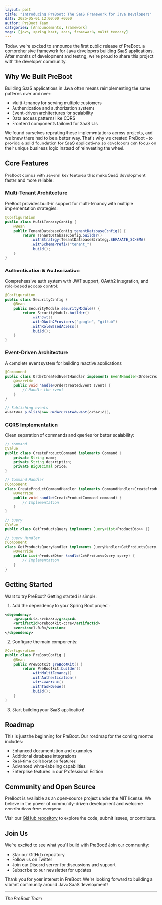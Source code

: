 ```yaml
---
layout: post
title: "Introducing PreBoot: The SaaS Framework for Java Developers"
date: 2025-05-01 12:00:00 +0200
author: PreBoot Team
categories: [Announcements, Framework]
tags: [java, spring-boot, saas, framework, multi-tenancy]
---
```


Today, we're excited to announce the first public release of PreBoot, a comprehensive framework for Java developers building SaaS applications. After months of development and testing, we're proud to share this project with the developer community.

## Why We Built PreBoot

Building SaaS applications in Java often means reimplementing the same patterns over and over:

- Multi-tenancy for serving multiple customers
- Authentication and authorization systems
- Event-driven architectures for scalability
- Data access patterns like CQRS
- Frontend components tailored for SaaS UIs

We found ourselves repeating these implementations across projects, and we knew there had to be a better way. That's why we created PreBoot - to provide a solid foundation for SaaS applications so developers can focus on their unique business logic instead of reinventing the wheel.

## Core Features

PreBoot comes with several key features that make SaaS development faster and more reliable:

### Multi-Tenant Architecture

PreBoot provides built-in support for multi-tenancy with multiple implementation strategies:

```java
@Configuration
public class MultiTenancyConfig {
    @Bean
    public TenantDatabaseConfig tenantDatabaseConfig() {
        return TenantDatabaseConfig.builder()
            .withStrategy(TenantDatabaseStrategy.SEPARATE_SCHEMA)
            .withSchemaPrefix("tenant_")
            .build();
    }
}
```

### Authentication & Authorization

Comprehensive auth system with JWT support, OAuth2 integration, and role-based access control:

```java
@Configuration
public class SecurityConfig {
    @Bean
    public SecurityModule securityModule() {
        return SecurityModule.builder()
            .withJwt()
            .withOAuth2Providers("google", "github")
            .withRoleBasedAccess()
            .build();
    }
}
```

### Event-Driven Architecture

A complete event system for building reactive applications:

```java
@Component
public class OrderCreatedEventHandler implements EventHandler<OrderCreatedEvent> {
    @Override
    public void handle(OrderCreatedEvent event) {
        // Handle the event
    }
}

// Publishing events
eventBus.publish(new OrderCreatedEvent(orderId));
```

### CQRS Implementation

Clean separation of commands and queries for better scalability:

```java
// Command
@Value
public class CreateProductCommand implements Command {
    private String name;
    private String description;
    private BigDecimal price;
}

// Command Handler
@Component
class CreateProductCommandHandler implements CommandHandler<CreateProductCommand> {
    @Override
    public void handle(CreateProductCommand command) {
        // Implementation
    }
}

// Query
@Value
public class GetProductsQuery implements Query<List<ProductDto>> {}

// Query Handler
@Component
class GetProductsQueryHandler implements QueryHandler<GetProductsQuery, List<ProductDto>> {
    @Override
    public List<ProductDto> handle(GetProductsQuery query) {
        // Implementation
    }
}
```

## Getting Started

Want to try PreBoot? Getting started is simple:

1. Add the dependency to your Spring Boot project:

```xml
<dependency>
    <groupId>io.preboot</groupId>
    <artifactId>prebootkit-core</artifactId>
    <version>1.0.0</version>
</dependency>
```

2. Configure the main components:

```java
@Configuration
public class PreBootConfig {
    @Bean
    public PreBootKit preBootKit() {
        return PreBootKit.builder()
            .withMultiTenancy()
            .withAuthentication()
            .withEventBus()
            .withTaskQueue()
            .build();
    }
}
```

3. Start building your SaaS application!

## Roadmap

This is just the beginning for PreBoot. Our roadmap for the coming months includes:

- Enhanced documentation and examples
- Additional database integrations
- Real-time collaboration features
- Advanced white-labeling capabilities
- Enterprise features in our Professional Edition

## Community and Open Source

PreBoot is available as an open-source project under the MIT license. We believe in the power of community-driven development and welcome contributions from everyone.

Visit our [GitHub repository](https://github.com/preboot/prebootkit) to explore the code, submit issues, or contribute.

## Join Us

We're excited to see what you'll build with PreBoot! Join our community:

- Star our GitHub repository
- Follow us on Twitter
- Join our Discord server for discussions and support
- Subscribe to our newsletter for updates

Thank you for your interest in PreBoot. We're looking forward to building a vibrant community around Java SaaS development!

---

*The PreBoot Team*